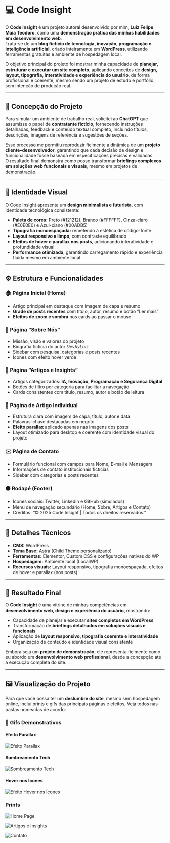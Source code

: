 # 💻 Code Insight

O **Code Insight** é um projeto autoral desenvolvido por mim, **Luiz Felipe Maia Teodoro**, como uma **demonstração prática das minhas habilidades em desenvolvimento web**.  
Trata-se de um **blog fictício de tecnologia, inovação, programação e inteligência artificial**, criado inteiramente em **WordPress**, utilizando ferramentas gratuitas e ambiente de hospedagem local.  

O objetivo principal do projeto foi mostrar minha capacidade de **planejar, estruturar e executar um site completo**, aplicando conceitos de **design, layout, tipografia, interatividade e experiência do usuário**, de forma profissional e coerente, mesmo sendo um projeto de estudo e portfólio, sem intenção de produção real.

---

## 🧩 Concepção do Projeto

Para simular um ambiente de trabalho real, solicitei ao **ChatGPT** que assumisse o papel de **contratante fictício**, fornecendo instruções detalhadas, feedback e conteúdo textual completo, incluindo títulos, descrições, imagens de referência e sugestões de seções.  

Esse processo me permitiu reproduzir fielmente a dinâmica de um **projeto cliente–desenvolvedor**, garantindo que cada decisão de design e funcionalidade fosse baseada em especificações precisas e validadas.  
O resultado final demonstra como posso transformar **briefings complexos em soluções web funcionais e visuais**, mesmo em projetos de demonstração.

---

## 🎨 Identidade Visual

O Code Insight apresenta um **design minimalista e futurista**, com identidade tecnológica consistente:

- **Paleta de cores:** Preto (#121212), Branco (#FFFFFF), Cinza-claro (#E0E0E0) e Azul-ciano (#00ADB5)  
- **Tipografia monoespaçada:** remetendo à estética de código-fonte  
- **Layout responsivo e limpo**, com contraste equilibrado  
- **Efeitos de hover e parallax nos posts**, adicionando interatividade e profundidade visual  
- **Performance otimizada**, garantindo carregamento rápido e experiência fluida mesmo em ambiente local

---

## ⚙️ Estrutura e Funcionalidades

### 🏠 Página Inicial (Home)
- Artigo principal em destaque com imagem de capa e resumo  
- **Grade de posts recentes** com título, autor, resumo e botão “Ler mais”  
- **Efeitos de zoom e sombra** nos cards ao passar o mouse

### 👤 Página “Sobre Nós”
- Missão, visão e valores do projeto  
- Biografia fictícia do autor *DevbyLuiz*  
- Sidebar com pesquisa, categorias e posts recentes  
- Ícones com efeito hover verde

### 📰 Página “Artigos e Insights”
- Artigos categorizados: **IA, Inovação, Programação e Segurança Digital**  
- Botões de filtro por categoria para facilitar a navegação  
- Cards consistentes com título, resumo, autor e botão de leitura

### 🧠 Página de Artigo Individual
- Estrutura clara com imagem de capa, título, autor e data  
- Palavras-chave destacadas em negrito  
- **Efeito parallax** aplicado apenas nas imagens dos posts  
- Layout otimizado para desktop e coerente com identidade visual do projeto

### ✉️ Página de Contato
- Formulário funcional com campos para Nome, E-mail e Mensagem  
- Informações de contato institucionais fictícias  
- Sidebar com categorias e posts recentes

### ⚫ Rodapé (Footer)
- Ícones sociais: Twitter, LinkedIn e GitHub (simulados)  
- Menu de navegação secundário (Home, Sobre, Artigos e Contato)  
- Créditos: “© 2025 Code Insight | Todos os direitos reservados.”

---

## 🔧 Detalhes Técnicos

- **CMS:** WordPress  
- **Tema Base:** Astra (Child Theme personalizado)  
- **Ferramentas:** Elementor, Custom CSS e configurações nativas do WP  
- **Hospedagem:** Ambiente local (LocalWP)  
- **Recursos visuais:** Layout responsivo, tipografia monoespaçada, efeitos de hover e parallax (nos posts)

---

## 🚀 Resultado Final

O **Code Insight** é uma vitrine de minhas competências em **desenvolvimento web, design e experiência do usuário**, mostrando:

- Capacidade de planejar e executar **sites completos em WordPress**  
- Transformação de **briefings detalhados em soluções visuais e funcionais**  
- Aplicação de **layout responsivo, tipografia coerente e interatividade**  
- Organização de conteúdo e identidade visual consistente  

Embora seja um **projeto de demonstração**, ele representa fielmente como eu abordo um **desenvolvimento web profissional**, desde a concepção até a execução completa do site.

---

## 🖼️ Visualização do Projeto

Para que você possa ter um **deslumbre do site**, mesmo sem hospedagem online, incluí prints e gifs das principais páginas e efeitos, Veja todos nas pastas nomeadas de acordo:

### 🎥 Gifs Demonstrativos

#### Efeito Parallax
![Efeito Parallax](gifs/efeitoparalax.gif)


#### Sombreamento Tech
![Sombreamento Tech](gifs/effectshome.gif)




#### Hover nos Ícones
![Efeito Hover nos Ícones](gifs/hovericons.gif)

### Prints

![Home Page](assets/homept1.png) 


![Artigos e Insights](assets/artigos.png)  


![Contato](assets/contato.png)
